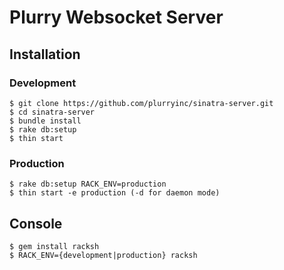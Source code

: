 # Plurry Websocket Server

## Installation

### Development

```
$ git clone https://github.com/plurryinc/sinatra-server.git
$ cd sinatra-server
$ bundle install
$ rake db:setup
$ thin start
```

### Production

```
$ rake db:setup RACK_ENV=production
$ thin start -e production (-d for daemon mode)
```

## Console

```
$ gem install racksh
$ RACK_ENV={development|production} racksh
```
